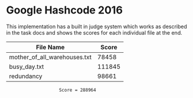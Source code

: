 # Google Hashcode 2016

This implementation has a built in judge system which works as described in 
the task docs and shows the scores for each individual file at the end.

| File Name                    | Score   |
|------------------------------|---------|
| mother_of_all_warehouses.txt | 78458   |
| busy_day.txt                 | 111845  |
| redundancy                   | 98661   |

                        Score = 288964
